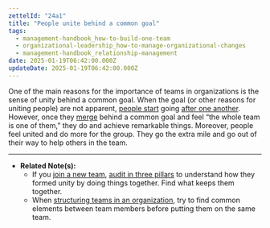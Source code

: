 ```yaml
---
zettelId: "24a1"
title: "People unite behind a common goal"
tags:
  - management-handbook_how-to-build-one-team
  - organizational-leadership_how-to-manage-organizational-changes
  - management-handbook_relationship-management
date: 2025-01-19T06:42:00.000Z
updateDate: 2025-01-19T06:42:00.000Z
---
```



One of the main reasons for the importance of teams in organizations is the sense of unity behind a common goal. When the goal (or other reasons for uniting people) are not apparent, [people start](/notes/44f/) going [after one another](/notes/40b/). However, once they [merge](/notes/34/) behind a common goal and feel “the whole team is one of them,” they do and achieve remarkable things. Moreover, people feel united and do more for the group. They go the extra mile and go out of their way to help others in the team.

---

- **Related Note(s):**
  - If you [join a new team](/notes/3b/), [audit in three pillars](/notes/3b7/) to understand how they formed unity by doing things together. Find what keeps them together.
  - When [structuring teams in an organization](/notes/56/), try to find common elements between team members before putting them on the same team.
